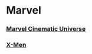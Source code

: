 # Marvel

### [Marvel Cinematic Universe]

### [X-Men]

[Marvel Cinematic Universe]: Marvel-Cinematic-Universe.md

[X-Men]: X-Men.md